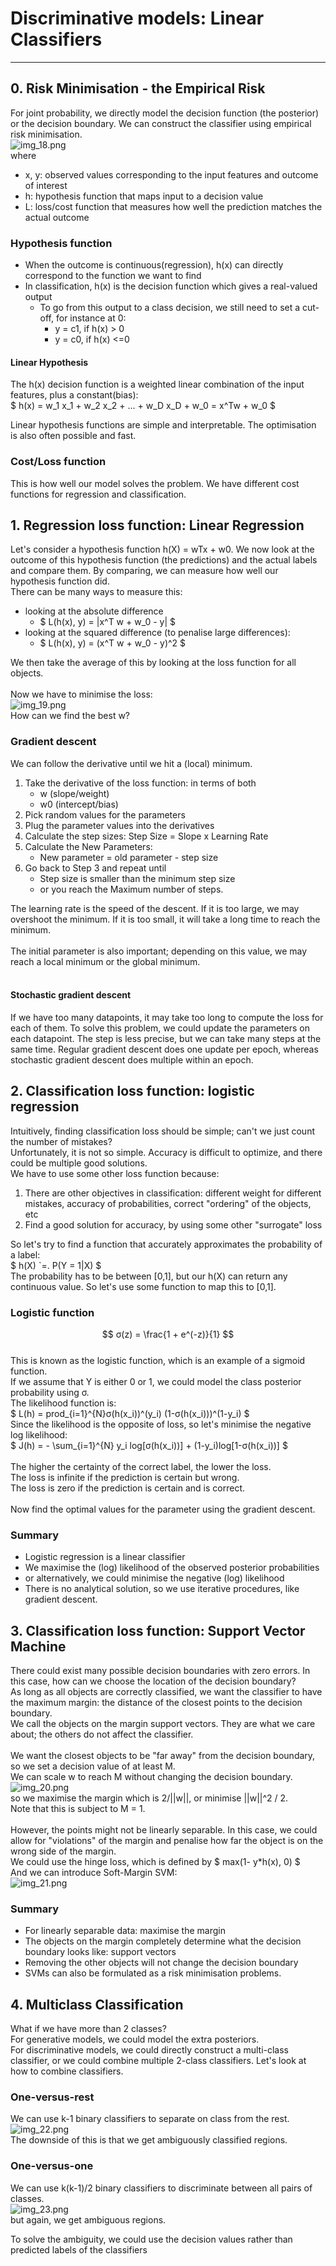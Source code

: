 # Discriminative models: Linear Classifiers

---
## 0. Risk Minimisation - the Empirical Risk
For joint probability, we directly model the decision function (the posterior) or the decision boundary.
We can construct the classifier using empirical risk minimisation.<br>
![img_18.png](img_18.png)<br>
where
- x, y: observed values corresponding to the input features and outcome of interest
- h: hypothesis function that maps input to a decision value
- L: loss/cost function that measures how well the prediction matches the actual outcome

### Hypothesis function
- When the outcome is continuous(regression), h(x) can directly correspond to the function we want to find
- In classification, h(x) is the decision function which gives a real-valued output
  - To go from this output to a class decision, we still need to set a cut-off, for instance at 0:
    - y = c1, if h(x) > 0
    - y = c0, if h(x) <=0

#### Linear Hypothesis
The h(x) decision function is a weighted linear combination of the input features, plus a constant(bias): <br>
$ h(x) = w_1 x_1 + w_2 x_2 + ... + w_D x_D + w_0 = x^Tw + w_0 $ <br>

Linear hypothesis functions are simple and interpretable. The optimisation is also often possible and fast.<br>


### Cost/Loss function
This is how well our model solves the problem. We have different cost functions for regression and classification.


## 1. Regression loss function: Linear Regression
Let's consider a hypothesis function h(X) = wTx + w0. We now look at the outcome of this hypothesis function (the predictions) and the actual labels and compare them.
By comparing, we can measure how well our hypothesis function did. <br>
There can be many ways to measure this:
- looking at the absolute difference
  - $ L(h(x), y) = |x^T w + w_0 - y| $
- looking at the squared difference (to penalise large differences):
  - $ L(h(x), y) = (x^T w + w_0 - y)^2 $

We then take the average of this by looking at the loss function for all objects. <br>
<br>
Now we have to minimise the loss:<br>
![img_19.png](img_19.png)<br>
How can we find the best w?

### Gradient descent
We can follow the derivative until we hit a (local) minimum.

1. Take the derivative of the loss function: in terms of both
   - w (slope/weight)
   - w0 (intercept/bias)
2. Pick random values for the parameters
3. Plug the parameter values into the derivatives
4. Calculate the step sizes: Step Size = Slope x Learning Rate
5. Calculate the New Parameters:
   - New parameter = old parameter - step size
6. Go back to Step 3 and repeat until
   - Step size is smaller than the minimum step size
   - or you reach the Maximum number of steps.

The learning rate is the speed of the descent. If it is too large, we may overshoot the minimum.
If it is too small, it will take a long time to reach the minimum.<br>
<br>
The initial parameter is also important; depending on this value, we may reach a local minimum or the global minimum.
<br><br>
#### Stochastic gradient descent
If we have too many datapoints, it may take too long to compute the loss for each of them. To solve this problem, we could update the parameters on each datapoint.
The step is less precise, but we can take many steps at the same time. Regular gradient descent does one update per epoch, whereas stochastic gradient descent does multiple within an epoch.

## 2. Classification loss function: logistic regression
Intuitively, finding classification loss should be simple; can't we just count the number of mistakes?<br>
Unfortunately, it is not so simple. Accuracy is difficult to optimize, and there could be multiple good solutions.<br>
We have to use some other loss function because:
1. There are other objectives in classification: different weight for different mistakes, accuracy of probabilities, correct "ordering" of the objects, etc
2. Find a good solution for accuracy, by using some other "surrogate" loss

So let's try to find a function that accurately approximates the probability of a label:<br>
$ h(X) `=. P(Y = 1|X) $<br>
The probability has to be between [0,1], but our h(X) can return any continuous value. So let's use some function to map this to [0,1].

### Logistic function
$$ σ(z) = \frac{1 + e^(-z)}{1} $$<br>
This is known as the logistic function, which is an example of a sigmoid function.<br>
If we assume that Y is either 0 or 1, we could model the class posterior probability using σ.<br>
The likelihood function is:<br>
$ L(h) = prod_{i=1}^{N}σ(h(x_i))^(y_i) (1-σ(h(x_i)))^(1-y_i) $
<br> Since the likelihood is the opposite of loss, so let's minimise the negative log likelihood:<br>
$ J(h) = - \sum_{i=1}^{N} y_i log[σ(h(x_i))] + (1-y_i)log[1-σ(h(x_i))] $<br>
<br>
The higher the certainty of the correct label, the lower the loss.<br>
The loss is infinite if the prediction is certain but wrong.<br>
The loss is zero if the prediction is certain and is correct.<br>
<br>
Now find the optimal values for the parameter using the gradient descent.

### Summary
- Logistic regression is a linear classifier
- We maximise the (log) likelihood of the observed posterior probabilities
- or alternatively, we could minimise the negative (log) likelihood
- There is no analytical solution, so we use iterative procedures, like gradient descent.

## 3. Classification loss function: Support Vector Machine
There could exist many possible decision boundaries with zero errors. In this case, how can we choose the location of the decision boundary?<br>
As long as all objects are correctly classified, we want the classifier to have the maximum margin: the distance of the closest points to the decision boundary.<br>
We call the objects on the margin support vectors. They are what we care about; the others do not affect the classifier.<br>
<br>
We want the closest objects to be "far away" from the decision boundary, so we set a decision value of at least M.<br>
We can scale w to reach M without changing the decision boundary. <br>
![img_20.png](img_20.png)<br>
so we maximise the margin which is 2/||w||, or minimise ||w||^2 / 2.<br>
Note that this is subject to M = 1.<br>
<br>
However, the points might not be linearly separable. In this case, we could allow for "violations" of the margin and penalise how far the object is on the wrong side of the margin.<br>
We could use the hinge loss, which is defined by $ max(1- y*h(x), 0) $<br>
And we can introduce Soft-Margin SVM:<br>
![img_21.png](img_21.png)<br>

### Summary
- For linearly separable data: maximise the margin
- The objects on the margin completely determine what the decision boundary looks like: support vectors
- Removing the other objects will not change the decision boundary
- SVMs can also be formulated as a risk minimisation problems.

## 4. Multiclass Classification
What if we have more than 2 classes? <br>
For generative models, we could model the extra posteriors.<br>
For discriminative models, we could directly construct a multi-class classifier, or we could combine multiple 2-class classifiers. Let's look at how to combine classifiers.

### One-versus-rest
We can use k-1 binary classifiers to separate on class from the rest.<br>
![img_22.png](img_22.png)<br>
The downside of this is that we get ambiguously classified regions.

### One-versus-one
We can use k(k-1)/2 binary classifiers to discriminate between all pairs of classes.<br>
![img_23.png](img_23.png)<br>
but again, we get ambiguous regions.<br>

To solve the ambiguity, we could use the decision values rather than predicted labels of the classifiers